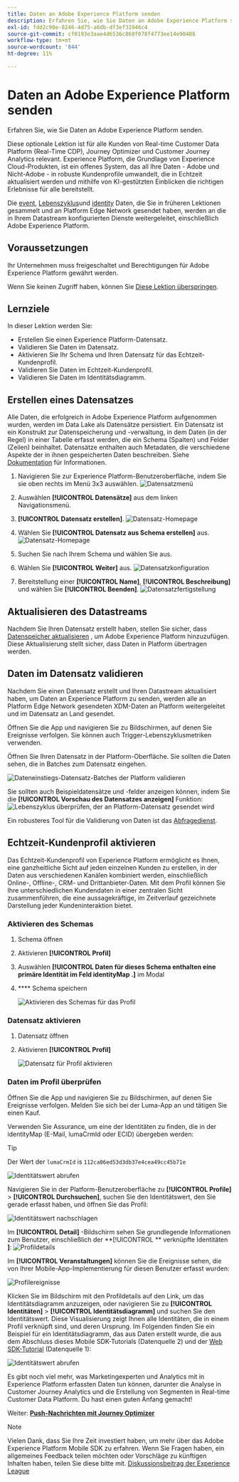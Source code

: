 ```yaml
---
title: Daten an Adobe Experience Platform senden
description: Erfahren Sie, wie Sie Daten an Adobe Experience Platform senden.
exl-id: fdd2c90e-8246-4d75-a6db-df3ef31946c4
source-git-commit: cf0193e3aae4d6536c868f078f4773ee14e90408
workflow-type: tm+mt
source-wordcount: '844'
ht-degree: 11%

---
```


# Daten an Adobe Experience Platform senden

Erfahren Sie, wie Sie Daten an Adobe Experience Platform senden.

Diese optionale Lektion ist für alle Kunden von Real-time Customer Data Platform (Real-Time CDP), Journey Optimizer und Customer Journey Analytics relevant. Experience Platform, die Grundlage von Experience Cloud-Produkten, ist ein offenes System, das all Ihre Daten - Adobe und Nicht-Adobe - in robuste Kundenprofile umwandelt, die in Echtzeit aktualisiert werden und mithilfe von KI-gestützten Einblicken die richtigen Erlebnisse für alle  bereitstellt.

Die [event](events.md), [Lebenszyklus](lifecycle-data.md)und [identity](identity.md) Daten, die Sie in früheren Lektionen gesammelt und an Platform Edge Network gesendet haben, werden an die in Ihrem Datastream konfigurierten Dienste weitergeleitet, einschließlich Adobe Experience Platform.


## Voraussetzungen

Ihr Unternehmen muss freigeschaltet und Berechtigungen für Adobe Experience Platform gewährt werden.

Wenn Sie keinen Zugriff haben, können Sie [Diese Lektion überspringen](install-sdks.md).

## Lernziele

In dieser Lektion werden Sie:

* Erstellen Sie einen Experience Platform-Datensatz.
* Validieren Sie Daten im Datensatz.
* Aktivieren Sie Ihr Schema und Ihren Datensatz für das Echtzeit-Kundenprofil.
* Validieren Sie Daten im Echtzeit-Kundenprofil.
* Validieren Sie Daten im Identitätsdiagramm.


## Erstellen eines Datensatzes

Alle Daten, die erfolgreich in Adobe Experience Platform aufgenommen wurden, werden im Data Lake als Datensätze persistiert. Ein Datensatz ist ein Konstrukt zur Datenspeicherung und -verwaltung, in dem Daten (in der Regel) in einer Tabelle erfasst werden, die ein Schema (Spalten) und Felder (Zeilen) beinhaltet. Datensätze enthalten auch Metadaten, die verschiedene Aspekte der in ihnen gespeicherten Daten beschreiben. Siehe [Dokumentation](https://experienceleague.adobe.com/docs/experience-platform/catalog/datasets/overview.html?lang=de) für Informationen.

1. Navigieren Sie zur Experience Platform-Benutzeroberfläche, indem Sie sie oben rechts im Menü 3x3 auswählen.
   ![Datensatzmenü](assets/mobile-dataset-menu.png)

1. Auswählen **[!UICONTROL Datensätze]** aus dem linken Navigationsmenü.

1. **[!UICONTROL Datensatz erstellen]**.
   ![Datensatz-Homepage](assets/mobile-dataset-home.png)

1. Wählen Sie **[!UICONTROL Datensatz aus Schema erstellen]** aus.
   ![Datensatz-Homepage](assets/mobile-dataset-create.png)

1. Suchen Sie nach Ihrem Schema und wählen Sie aus.

1. Wählen Sie **[!UICONTROL Weiter]** aus.
   ![Datensatzkonfiguration](assets/mobile-dataset-configure.png)

1. Bereitstellung einer **[!UICONTROL Name]**, **[!UICONTROL Beschreibung]** und wählen Sie **[!UICONTROL Beenden]**.
   ![Datensatzfertigstellung](assets/mobile-dataset-finish.png)

## Aktualisieren des Datastreams

Nachdem Sie Ihren Datensatz erstellt haben, stellen Sie sicher, dass [Datenspeicher aktualisieren](create-datastream.md) , um Adobe Experience Platform hinzuzufügen. Diese Aktualisierung stellt sicher, dass Daten in Platform übertragen werden.

## Daten im Datensatz validieren

Nachdem Sie einen Datensatz erstellt und Ihren Datastream aktualisiert haben, um Daten an Experience Platform zu senden, werden alle an Platform Edge Network gesendeten XDM-Daten an Platform weitergeleitet und im Datensatz an Land gesendet.

Öffnen Sie die App und navigieren Sie zu Bildschirmen, auf denen Sie Ereignisse verfolgen. Sie können auch Trigger-Lebenszyklusmetriken verwenden.

Öffnen Sie Ihren Datensatz in der Platform-Oberfläche. Sie sollten die Daten sehen, die in Batches zum Datensatz eingehen.

![Dateneinstiegs-Datensatz-Batches der Platform validieren](assets/mobile-platform-dataset-batches.png)

Sie sollten auch Beispieldatensätze und -felder anzeigen können, indem Sie die **[!UICONTROL Vorschau des Datensatzes anzeigen]** Funktion:
![Lebenszyklus überprüfen, der an Platform-Datensatz gesendet wird](assets/mobile-lifecycle-platform-dataset.png)

Ein robusteres Tool für die Validierung von Daten ist das [Abfragedienst](https://experienceleague.adobe.com/docs/platform-learn/tutorials/queries/explore-data.html?lang=de).

## Echtzeit-Kundenprofil aktivieren

Das Echtzeit-Kundenprofil von Experience Platform ermöglicht es Ihnen, eine ganzheitliche Sicht auf jeden einzelnen Kunden zu erstellen, in der Daten aus verschiedenen Kanälen kombiniert werden, einschließlich Online-, Offline-, CRM- und Drittanbieter-Daten. Mit dem Profil können Sie Ihre unterschiedlichen Kundendaten in einer zentralen Sicht zusammenführen, die eine aussagekräftige, im Zeitverlauf gezeichnete Darstellung jeder Kundeninteraktion bietet.

### Aktivieren des Schemas

1. Schema öffnen
1. Aktivieren **[!UICONTROL Profil]**
1. Auswählen **[!UICONTROL Daten für dieses Schema enthalten eine primäre Identität im Feld identityMap .]** im Modal
1. **** Schema speichern

   ![Aktivieren des Schemas für das Profil](assets/mobile-platform-profile-schema.png)

### Datensatz aktivieren

1. Datensatz öffnen
1. Aktivieren **[!UICONTROL Profil]**

   ![Datensatz für Profil aktivieren](assets/mobile-platform-profile-dataset.png)

### Daten im Profil überprüfen

Öffnen Sie die App und navigieren Sie zu Bildschirmen, auf denen Sie Ereignisse verfolgen. Melden Sie sich bei der Luma-App an und tätigen Sie einen Kauf.

Verwenden Sie Assurance, um eine der Identitäten zu finden, die in der identityMap (E-Mail, lumaCrmId oder ECID) übergeben werden:

>[!TIP]
>
>   Der Wert der `lumaCrmId` is `112ca06ed53d3db37e4cea49cc45b71e`


![Identitätswert abrufen](assets/mobile-platform-identity.png)

Navigieren Sie in der Platform-Benutzeroberfläche zu **[!UICONTROL Profile]** > **[!UICONTROL Durchsuchen]**, suchen Sie den Identitätswert, den Sie gerade erfasst haben, und öffnen Sie das Profil:

![Identitätswert nachschlagen](assets/mobile-platform-profile-lookup.png)

Im **[!UICONTROL Detail]** -Bildschirm sehen Sie grundlegende Informationen zum Benutzer, einschließlich der **[!UICONTROL ** verknüpfte Identitäten **]**:
![Profildetails](assets/mobile-platform-profile-details.png)

Im **[!UICONTROL Veranstaltungen]** können Sie die Ereignisse sehen, die von Ihrer Mobile-App-Implementierung für diesen Benutzer erfasst wurden:

![Profilereignisse](assets/mobile-platform-profile-events.png)


Klicken Sie im Bildschirm mit den Profildetails auf den Link, um das Identitätsdiagramm anzuzeigen, oder navigieren Sie zu **[!UICONTROL Identitäten]** > **[!UICONTROL Identitätsdiagramm]** und suchen Sie den Identitätswert. Diese Visualisierung zeigt Ihnen alle Identitäten, die in einem Profil verknüpft sind, und deren Ursprung. Im Folgenden finden Sie ein Beispiel für ein Identitätsdiagramm, das aus Daten erstellt wurde, die aus dem Abschluss dieses Mobile SDK-Tutorials (Datenquelle 2) und der [Web SDK-Tutorial](https://experienceleague.adobe.com/docs/platform-learn/implement-web-sdk/overview.html?lang=de) (Datenquelle 1):

![Identitätswert abrufen](assets/mobile-platform-profile-identitygraph.png)

Es gibt noch viel mehr, was Marketingexperten und Analytics mit in Experience Platform erfassten Daten tun können, darunter die Analyse in Customer Journey Analytics und die Erstellung von Segmenten in Real-time Customer Data Platform. Du hast einen guten Anfang gemacht!

Weiter: **[Push-Nachrichten mit Journey Optimizer](journey-optimizer-push.md)**

>[!NOTE]
>
>Vielen Dank, dass Sie Ihre Zeit investiert haben, um mehr über das Adobe Experience Platform Mobile SDK zu erfahren. Wenn Sie Fragen haben, ein allgemeines Feedback teilen möchten oder Vorschläge zu künftigen Inhalten haben, teilen Sie diese bitte mit. [Diskussionsbeitrag der Experience League](https://experienceleaguecommunities.adobe.com/t5/adobe-experience-platform-launch/tutorial-discussion-implement-adobe-experience-cloud-in-mobile/td-p/443796)

